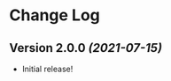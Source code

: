 Change Log
==========

Version 2.0.0 *(2021-07-15)*
----------------------------
- Initial release!

